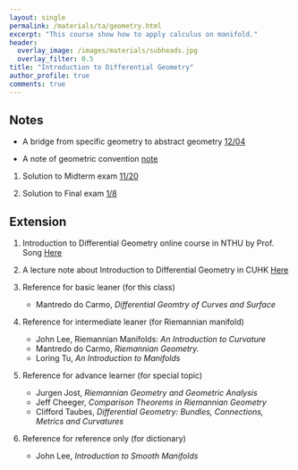 ```yaml
---
layout: single
permalink: /materials/ta/geometry.html
excerpt: "This course show how to apply calculus on manifold."
header:
  overlay_image: /images/materials/subheads.jpg
  overlay_filter: 0.5
title: "Introduction to Differential Geometry"
author_profile: true
comments: true
---
```


## Notes

* A bridge from specific geometry to abstract geometry [12/04](/pdf/materials/ta/geometry/1204.pdf)

* A note of geometric convention [note](/pdf/materials/ta/geometry/convention.pdf)

1. Solution to Midterm exam [11/20](/pdf/materials/ta/geometry/MidExam(solu2).pdf)

1. Solution to Final exam [1/8](/pdf/materials/ta/geometry/FinalExam.pdf)

## Extension

1. Introduction to Differential Geometry online course in NTHU by Prof. Song [Here](http://ocw.nthu.edu.tw/ocw/index.php?page=course&cid=205)

2. A lecture note about Introduction to Differential Geometry in CUHK [Here](https://www.math.cuhk.edu.hk/course/1718/math4030)

3. Reference for basic leaner (for this class)
    * Mantredo do Carmo, <i>Differential Geomtry of Curves and Surface</i>

3. Reference for intermediate leaner (for Riemannian manifold)
    * John Lee, Riemannian Manifolds: <i>An Introduction to Curvature</i>
    * Mantredo do Carmo, <i>Riemannian Geometry.</i>
    * Loring Tu, <i>An Introduction to Manifolds</i>
    

4. Reference for advance learner (for special topic)
    * Jurgen Jost, <i>Riemannian Geometry and Geometric Analysis</i>
    * Jeff Cheeger, <i>Comparison Theorems in Riemannian Geometry</i>
    * Clifford Taubes, <i>Differential Geometry: Bundles, Connections, Metrics and Curvatures</i>

5. Reference for reference only (for dictionary)
    * John Lee, <i>Introduction to Smooth Manifolds</i>
    